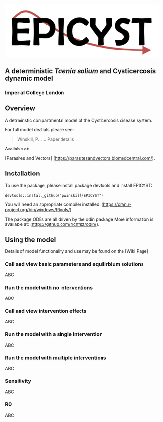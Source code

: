 ![Alt text](/EPICYST_logo.png?raw=true)

## **A deterministic *Taenia solium* and Cysticercosis dynamic model**
### Imperial College London

## Overview
A detrminstic compartmental model of the Cysticercosis disease system.

For full model deatials please see:

> Winskill, P. ..... Paper details

Available at:

[Parasites and Vectors] (https://parasitesandvectors.biomedcentral.com/).

## Installation
To use the package, please install package devtools and install EPICYST:

`devtools::install_github("pwinskill/EPICYST")`

You will need an appropriate compiler installed:
(https://cran.r-project.org/bin/windows/Rtools/)

The package ODEs are all driven by the odin package More information is available at:
(https://github.com/richfitz/odin/).

## Using the model
Details of model functionality and use may be found on the [Wiki Page]

### Call and view basic parameters and equilirbium solutions
ABC
### Run the model with no interventions
ABC
### Call and view intervention effects
ABC
### Run the model with a single intervention
ABC
### Run the model with multiple interventions
ABC
### Sensitivity
ABC
### R0
ABC
